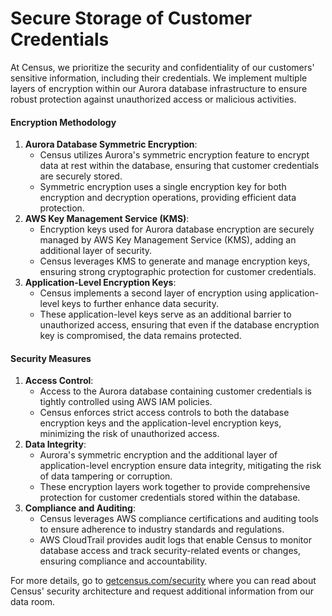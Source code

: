 # Secure Storage of Customer Credentials

At Census, we prioritize the security and confidentiality of our customers' sensitive information, including their credentials. We implement multiple layers of encryption within our Aurora database infrastructure to ensure robust protection against unauthorized access or malicious activities.

#### Encryption Methodology

1. **Aurora Database Symmetric Encryption**:
   * Census utilizes Aurora's symmetric encryption feature to encrypt data at rest within the database, ensuring that customer credentials are securely stored.
   * Symmetric encryption uses a single encryption key for both encryption and decryption operations, providing efficient data protection.
2. **AWS Key Management Service (KMS)**:
   * Encryption keys used for Aurora database encryption are securely managed by AWS Key Management Service (KMS), adding an additional layer of security.
   * Census leverages KMS to generate and manage encryption keys, ensuring strong cryptographic protection for customer credentials.
3. **Application-Level Encryption Keys**:
   * Census implements a second layer of encryption using application-level keys to further enhance data security.
   * These application-level keys serve as an additional barrier to unauthorized access, ensuring that even if the database encryption key is compromised, the data remains protected.

#### Security Measures

1. **Access Control**:
   * Access to the Aurora database containing customer credentials is tightly controlled using AWS IAM policies.
   * Census enforces strict access controls to both the database encryption keys and the application-level encryption keys, minimizing the risk of unauthorized access.
2. **Data Integrity**:
   * Aurora's symmetric encryption and the additional layer of application-level encryption ensure data integrity, mitigating the risk of data tampering or corruption.
   * These encryption layers work together to provide comprehensive protection for customer credentials stored within the database.
3. **Compliance and Auditing**:
   * Census leverages AWS compliance certifications and auditing tools to ensure adherence to industry standards and regulations.
   * AWS CloudTrail provides audit logs that enable Census to monitor database access and track security-related events or changes, ensuring compliance and accountability.

For more details, go to [getcensus.com/security](http://getcensus.com/security) where you can read about Census' security architecture and request additional information from our data room.
